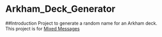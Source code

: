 ﻿# Arkham_Deck_Generator
 
 ##Introduction
 Project to generate a random name for an Arkham deck. This project is for [Mixed Messages](https://www.codecademy.com/paths/full-stack-engineer-career-path/tracks/fscp-javascript-syntax-portfolio-project/modules/fscp-mixed-messages/kanban_projects/mixed-messages)
